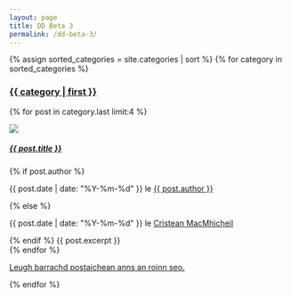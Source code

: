 ```yaml
---   
layout: page
title: DD Beta 3
permalink: /dd-beta-3/
---
```


{% assign sorted_categories = site.categories | sort %}
{% for category in sorted_categories %}
   <h3 class="post-title"><a href="{{ site.baseurl }}/roinn-seorsa/{{ category | first }}" name="{{ category | first }}">{{ category | first }}</a></h3>
   <div class="section-divider"></div>
   <div class="row">
      {% for post in category.last limit:4 %}
         <div class="col-md-3">
            <p><a href="{{ site.baseurl }}{{ post.url }}"><img src="{{ post.image }}" class="index-image"></a></p>
            <h5 class="post-title"><a href="{{ site.baseurl }}{{ post.url }}">{{ post.title }}</a></h5>
            <!-- If there is an autor link defined in the post's front matter link to that author -->
            {% if post.author %}
               <p class="text-muted">{{ post.date | date: "%Y-%m-%d" }} le <a href="{{ post.author_url }}">{{ post.author }}</a></p>
            <!-- If there is not auther defined in the post's front matter link to Crìstean MacMhìcheil -->
            {% else %}
               <p class="text-muted">{{ post.date | date: "%Y-%m-%d" }} le <a href="{{ site.baseurl}}/fios/">Crìstean MacMhìcheil</a></p>
            {% endif %}
            <!-- Insert the post excerpt here -->
            {{ post.excerpt }}
         </div>
      {% endfor %}
   </div>
   <p>
      <a href="{{ site.baseurl }}/roinn-seorsa/{{ category | first }}" name="{{ category | first }}">Leugh barrachd postaichean anns an roinn seo.</a>
      <div class="hidden-section-divider"></div>
    </p>
   <div class="hidden-section-divider"></div>
{% endfor %}
